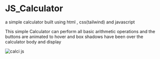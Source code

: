 # JS_Calculator
a simple calculator built using html , css(tailwind) and javascript
<br>

This simple Calculator can perform all basic arithmetic operations and the buttons are animated to hover and box shadows have been over the calculator body and display <br>


![calci js](https://user-images.githubusercontent.com/98420696/229597726-412babb1-24ab-4256-983f-ce6138f99d9f.png)
